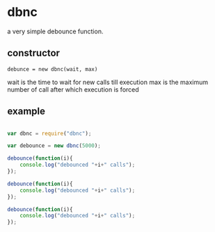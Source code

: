 # dbnc

a very simple debounce function.

## constructor

`debunce = new dbnc(wait, max)`

wait is the time to wait for new calls till execution
max is the maximum number of call after which execution is forced

## example

```javascript

var dbnc = require("dbnc");

var debounce = new dbnc(5000);

debounce(function(i){
	console.log("debounced "+i+" calls");
});

debounce(function(i){
	console.log("debounced "+i+" calls");
});

debounce(function(i){
	console.log("debounced "+i+" calls");
});

```